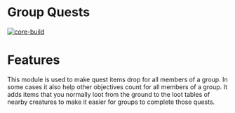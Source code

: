 # Group Quests
[![core-build](https://github.com/tkn963/mod-groupquests/workflows/core-build/badge.svg?branch=master&event=push)](https://github.com/tkn963/mod-groupquests/actions?query=workflow%3Acore-build+branch%3Amaster+event%3Apush)

# Features
This module is used to make quest items drop for all members of a group. In some cases it also help other objectives count for all members of a group. It adds items that you normally loot from the ground to the loot tables of nearby creatures to make it easier for groups to complete those quests.

